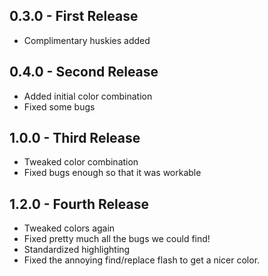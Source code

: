 ## 0.3.0 - First Release
* Complimentary huskies added

## 0.4.0 - Second Release
* Added initial color combination
* Fixed some bugs

## 1.0.0 - Third Release
* Tweaked color combination
* Fixed bugs enough so that it was workable

## 1.2.0 - Fourth Release
* Tweaked colors again
* Fixed pretty much all the bugs we could find!
* Standardized highlighting
* Fixed the annoying find/replace flash to get a nicer color.
